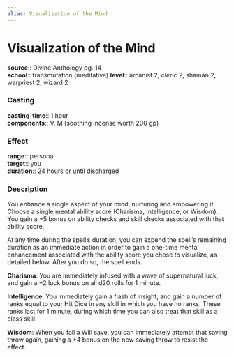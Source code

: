 ```yaml
---
alias: Visualization of the Mind
---
```


# Visualization of the Mind 

**source**:: Divine Anthology pg. 14  
**school**:: transmutation (meditative)
**level**:: arcanist 2, cleric 2, shaman 2, warpriest 2, wizard 2

### Casting 

**casting-time**:: 1 hour  
**components**:: V, M (soothing incense worth 200 gp)

### Effect 

**range**:: personal  
**target**:: you  
**duration**:: 24 hours or until discharged

### Description 

You enhance a single aspect of your mind, nurturing and empowering it. Choose a single mental ability score (Charisma, Intelligence, or Wisdom). You gain a +5 bonus on ability checks and skill checks associated with that ability score.  
  
At any time during the spell’s duration, you can expend the spell’s remaining duration as an immediate action in order to gain a one-time mental enhancement associated with the ability score you chose to visualize, as detailed below. After you do so, the spell ends.  
  
**Charisma**: You are immediately infused with a wave of supernatural luck, and gain a +2 luck bonus on all d20 rolls for 1 minute.  
  
**Intelligence**: You immediately gain a flash of insight, and gain a number of ranks equal to your Hit Dice in any skill in which you have no ranks. These ranks last for 1 minute, during which time you can also treat that skill as a class skill.  
  
**Wisdom**: When you fail a Will save, you can immediately attempt that saving throw again, gaining a +4 bonus on the new saving throw to resist the effect.

